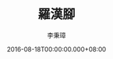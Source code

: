 ---
issue: 186
title: 羅漢腳
author: 李秉璋
language: 詔安
date: 2016-08-18T00:00:00.000+08:00
topic: 文史
difficulty: 1
wikidata: Q98096038
wikidata_link: https://www.wikidata.org/wiki/Q98096038
author_wikidata_link: https://www.wikidata.org/wiki/undefined
author_wikidata: Q98096269
---